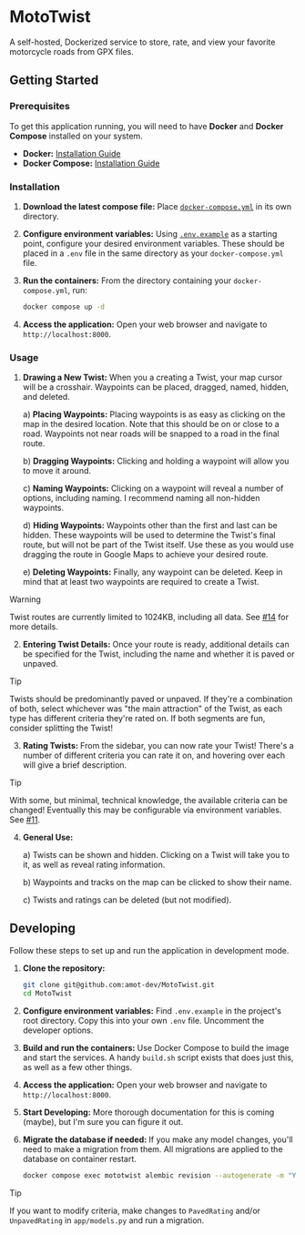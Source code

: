 # MotoTwist

A self-hosted, Dockerized service to store, rate, and view your favorite motorcycle roads from GPX files.


## Getting Started

### Prerequisites

To get this application running, you will need to have **Docker** and **Docker Compose** installed on your system.

* **Docker:** [Installation Guide](https://docs.docker.com/get-docker/)
* **Docker Compose:** [Installation Guide](https://docs.docker.com/compose/install/)

### Installation

1.  **Download the latest compose file:** 
    Place 
    [`docker-compose.yml`](https://github.com/amot-dev/mototwist/blob/master/docker-compose.yml) in its own directory.

2.  **Configure environment variables:**
    Using [`.env.example`](https://github.com/amot-dev/mototwist/blob/master/.env.example) as a starting point, configure your desired environment variables. These should be placed in a `.env` file in the same directory as your `docker-compose.yml` file.

3.  **Run the containers:**
    From the directory containing your `docker-compose.yml`, run:
    ```bash
    docker compose up -d
    ```

4.  **Access the application:**
    Open your web browser and navigate to `http://localhost:8000`.

### Usage

1.  **Drawing a New Twist:**
    When you a creating a Twist, your map cursor will be a crosshair. Waypoints can be placed, dragged, named, hidden, and deleted.

    a)  **Placing Waypoints:**
        Placing waypoints is as easy as clicking on the map in the desired location. Note that this should be on or close to a road. Waypoints not near roads will be snapped to a road in the final route.

    b)  **Dragging Waypoints:**
        Clicking and holding a waypoint will allow you to move it around.

    c)  **Naming Waypoints:**
        Clicking on a waypoint will reveal a number of options, including naming. I recommend naming all non-hidden waypoints.

    d)  **Hiding Waypoints:**
        Waypoints other than the first and last can be hidden. These waypoints will be used to determine the Twist's final route, but will not be part of the Twist itself. Use these as you would use dragging the route in Google Maps to achieve your desired route.

    e)  **Deleting Waypoints:**
        Finally, any waypoint can be deleted. Keep in mind that at least two waypoints are required to create a Twist.

> [!WARNING]
> Twist routes are currently limited to 1024KB, including all data. See [#14](https://github.com/amot-dev/mototwist/issues/14) for more details.

2.  **Entering Twist Details:**
    Once your route is ready, additional details can be specified for the Twist, including the name and whether it is paved or unpaved.

> [!TIP]
> Twists should be predominantly paved or unpaved. If they're a combination of both, select whichever was "the main attraction" of the Twist, as each type has different criteria they're rated on. If both segments are fun, consider splitting the Twist!

3.  **Rating Twists:**
    From the sidebar, you can now rate your Twist! There's a number of different criteria you can rate it on, and hovering over each will give a brief description.

> [!TIP]
> With some, but minimal, technical knowledge, the available criteria can be changed! Eventually this may be configurable via environment variables. See [#11](https://github.com/amot-dev/mototwist/issues/11).

4.  **General Use:**

    a) Twists can be shown and hidden. Clicking on a Twist will take you to it, as well as reveal rating information.

    b) Waypoints and tracks on the map can be clicked to show their name.

    c) Twists and ratings can be deleted (but not modified).

## Developing

Follow these steps to set up and run the application in development mode.

1.  **Clone the repository:**
    ```bash
    git clone git@github.com:amot-dev/MotoTwist.git
    cd MotoTwist
    ```

2.  **Configure environment variables:**
    Find `.env.example` in the project's root directory. Copy this into your own `.env` file. Uncomment the developer options.

3.  **Build and run the containers:**
    Use Docker Compose to build the image and start the services. A handy `build.sh` script exists that does just this, as well as a few other things.

4.  **Access the application:**
    Open your web browser and navigate to `http://localhost:8000`.

5.  **Start Developing:**
    More thorough documentation for this is coming (maybe), but I'm sure you can figure it out.

6.  **Migrate the database if needed:**
    If you make any model changes, you'll need to make a migration from them. All migrations are applied to the database on container restart.
    ```bash
    docker compose exec mototwist alembic revision --autogenerate -m "Your very descriptive message"
    ```

> [!TIP]
> If you want to modify criteria, make changes to `PavedRating` and/or `UnpavedRating` in `app/models.py` and run a migration.